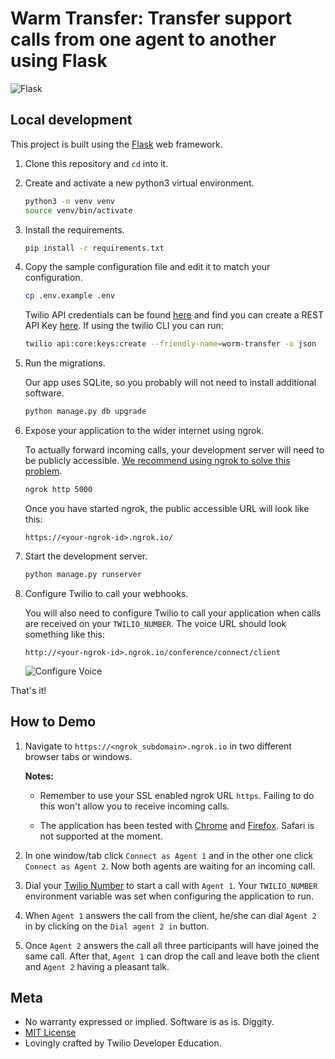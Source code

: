 # Warm Transfer: Transfer support calls from one agent to another using Flask
![Flask](https://github.com/TwilioDevEd/warm-transfer-flask/workflows/Flask/badge.svg)

## Local development

This project is built using the [Flask](http://flask.pocoo.org/) web framework.

1. Clone this repository and `cd` into it.

1. Create and activate a new python3 virtual environment.

   ```bash
   python3 -m venv venv
   source venv/bin/activate
   ```

1. Install the requirements.

   ```bash
   pip install -r requirements.txt
   ```

1. Copy the sample configuration file and edit it to match your configuration.

   ```bash
   cp .env.example .env
   ```

   Twilio API credentials can be found [here](https://www.twilio.com/console) 
   and find you can create a REST API Key [here](https://www.twilio.com/console/project/api-keys).
   If using the twilio CLI you can run:
   
   ```bash
   twilio api:core:keys:create --friendly-name=worm-transfer -o json
   ```
   
1. Run the migrations.

   Our app uses SQLite, so you probably will not need to install additional software.
   
   ```bash
   python manage.py db upgrade
   ```

1. Expose your application to the wider internet using ngrok.

   To actually forward incoming calls, your development server will need to be publicly accessible.
   [We recommend using ngrok to solve this problem](https://www.twilio.com/blog/2015/09/6-awesome-reasons-to-use-ngrok-when-testing-webhooks.html).


   ```bash
   ngrok http 5000
   ```

   Once you have started ngrok, the public accessible URL will look like this:
   
   ```
   https://<your-ngrok-id>.ngrok.io/
   ```

1. Start the development server.

   ```bash
   python manage.py runserver
   ```

1. Configure Twilio to call your webhooks.

   You will also need to configure Twilio to call your application when calls are received on your `TWILIO_NUMBER`. The voice URL should look something like this:
   
   ```
   http://<your-ngrok-id>.ngrok.io/conference/connect/client
   ```

   ![Configure Voice](http://howtodocs.s3.amazonaws.com/twilio-number-config-all-med.gif)


That's it!


## How to Demo

1. Navigate to `https://<ngrok_subdomain>.ngrok.io` in two different
   browser tabs or windows.

   **Notes:**
   * Remember to use your SSL enabled ngrok URL `https`.
   Failing to do this won't allow you to receive incoming calls.

   * The application has been tested with [Chrome](https://www.google.com/chrome/)
   and [Firefox](https://firefox.com). Safari is not supported at the moment.

1. In one window/tab click `Connect as Agent 1` and in the other one click
   `Connect as Agent 2`. Now both agents are waiting for an incoming call.

1. Dial your [Twilio Number](https://www.twilio.com/user/account/phone-numbers/incoming) to start a call with `Agent 1`. Your `TWILIO_NUMBER`
   environment variable was set when configuring the application to run.

1. When `Agent 1` answers the call from the client, he/she can dial `Agent 2` in
   by clicking on the `Dial agent 2 in` button.

1. Once `Agent 2` answers the call all three participants will have joined the same
   call. After that, `Agent 1` can drop the call and leave both the client and `Agent 2`
   having a pleasant talk.

## Meta

* No warranty expressed or implied. Software is as is. Diggity.
* [MIT License](LICENSE)
* Lovingly crafted by Twilio Developer Education.
